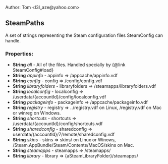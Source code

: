 

<!-- Start steampaths.js -->

Author: Tom <l3l&#95;aze&#64;yahoo&#46;com>

## SteamPaths

A set of strings representing the Steam configuration files SteamConfig can handle.

### Properties:

* **String** *all* - All of the files. Handled specially by {@link SteamConfig#load}
* **String** *appinfo* - appinfo => /appcache/appinfo.vdf
* **String** *config* - config => /config/config.vdf
* **String** *libraryfolders* - libraryfolders => /steamapps/libraryfolders.vdf
* **String** *localconfig* - localconfig => /userdata/{accountId}/config/localconfig.vdf
* **String** *packageinfo* - packageinfo => /appcache/packageinfo.vdf
* **String** *registry* - registry => ../registry.vdf on Linux, /registry.vdf on Mac or winreg on Windows.
* **String** *shortcuts* - shortcuts => /userdata/{accountId}/config/shortcuts.vdf
* **String** *sharedconfig* - sharedconfig => userdata/{accountId}/7/remote/sharedconfig.vdf
* **String** *skins* - skins => skins/ on Linux or Winows, /Steam.AppBundle/Steam/Contents/MacOS/skins on Mac.
* **String** *steamapps* - steamapps => /steamapps/
* **String** *library* - library => {aSteamLibraryFolder}/steamapps/

<!-- End steampaths.js -->

